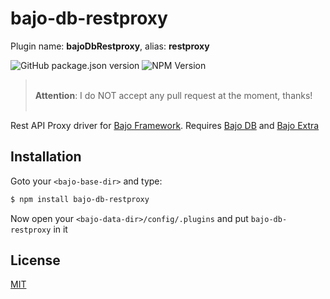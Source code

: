 # bajo-db-restproxy

Plugin name: **bajoDbRestproxy**, alias: **restproxy**

![GitHub package.json version](https://img.shields.io/github/package-json/v/ardhi/bajo-db-restproxy) ![NPM Version](https://img.shields.io/npm/v/bajo-db-restproxy)

> <br />**Attention**: I do NOT accept any pull request at the moment, thanks!<br /><br />

Rest API Proxy driver for [Bajo Framework](https://github.com/ardhi/bajo). Requires [Bajo DB](https://github.com/ardhi/bajo-db) and [Bajo Extra](https://github.com/ardhi/bajo-extra)

## Installation

Goto your ```<bajo-base-dir>``` and type:

```bash
$ npm install bajo-db-restproxy
```

Now open your ```<bajo-data-dir>/config/.plugins``` and put ```bajo-db-restproxy``` in it

## License

[MIT](LICENSE)
